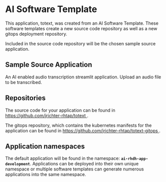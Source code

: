 # AI Software Template

This application, totext, was created from an AI Software Template. These software templates create a new source code repository as well as a new gitops deployment repository.

Included in the source code repository will be the chosen sample source application.

## Sample Source Application

An AI enabled audio transcription streamlit application. Upload an audio file to be transcribed.

## Repositories

The source code for your application can be found in [https://github.com/jrichter-rhtap/totext ](https://github.com/jrichter-rhtap/totext ).
 
The gitops repository, which contains the kubernetes manifests for the application can be found in 
[https://github.com/jrichter-rhtap/totext-gitops ](https://github.com/jrichter-rhtap/totext-gitops ). 

## Application namespaces 

The default application will be found in the namespace: **`ai-rhdh-app-development`**. Applications can be deployed into their own unique namespace or multiple software templates can generate numerous applications into the same namespace.